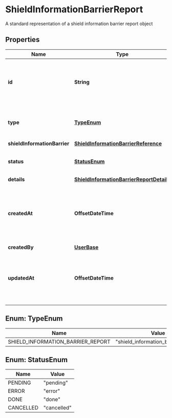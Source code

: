 

# ShieldInformationBarrierReport

A standard representation of a shield information barrier report object

## Properties

| Name | Type | Description | Notes |
|------------ | ------------- | ------------- | -------------|
|**id** | **String** | The unique identifier for the shield information barrier report |  [optional] |
|**type** | [**TypeEnum**](#TypeEnum) | The type of the shield information barrier report |  [optional] |
|**shieldInformationBarrier** | [**ShieldInformationBarrierReference**](ShieldInformationBarrierReference.md) |  |  [optional] |
|**status** | [**StatusEnum**](#StatusEnum) | Status of the shield information report |  [optional] |
|**details** | [**ShieldInformationBarrierReportDetails**](ShieldInformationBarrierReportDetails.md) |  |  [optional] |
|**createdAt** | **OffsetDateTime** | ISO date time string when this shield information barrier report object was created. |  [optional] |
|**createdBy** | [**UserBase**](UserBase.md) |  |  [optional] |
|**updatedAt** | **OffsetDateTime** | ISO date time string when this shield information barrier report was updated. |  [optional] |



## Enum: TypeEnum

| Name | Value |
|---- | -----|
| SHIELD_INFORMATION_BARRIER_REPORT | &quot;shield_information_barrier_report&quot; |



## Enum: StatusEnum

| Name | Value |
|---- | -----|
| PENDING | &quot;pending&quot; |
| ERROR | &quot;error&quot; |
| DONE | &quot;done&quot; |
| CANCELLED | &quot;cancelled&quot; |



